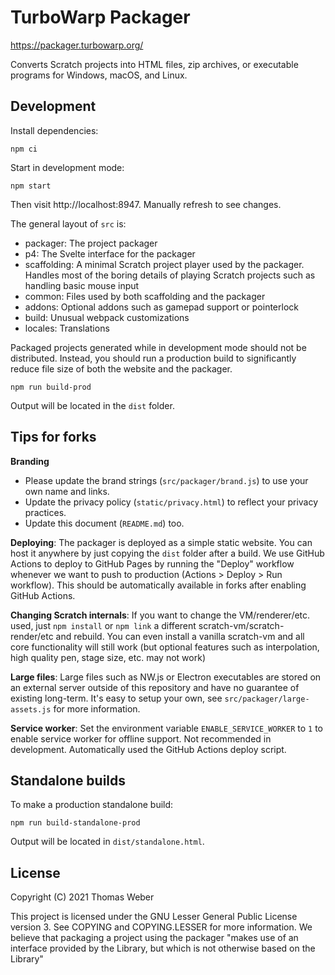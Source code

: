 # TurboWarp Packager

https://packager.turbowarp.org/

Converts Scratch projects into HTML files, zip archives, or executable programs for Windows, macOS, and Linux.

## Development

Install dependencies:

```
npm ci
```

Start in development mode:

```
npm start
```

Then visit http://localhost:8947. Manually refresh to see changes.

The general layout of `src` is:

 - packager: The project packager
 - p4: The Svelte interface for the packager
 - scaffolding: A minimal Scratch project player used by the packager. Handles most of the boring details of playing Scratch projects such as handling basic mouse input
 - common: Files used by both scaffolding and the packager
 - addons: Optional addons such as gamepad support or pointerlock
 - build: Unusual webpack customizations
 - locales: Translations

Packaged projects generated while in development mode should not be distributed. Instead, you should run a production build to significantly reduce file size of both the website and the packager.

```
npm run build-prod
```

Output will be located in the `dist` folder.

## Tips for forks

**Branding**

 - Please update the brand strings (`src/packager/brand.js`) to use your own name and links.
 - Update the privacy policy (`static/privacy.html`) to reflect your privacy practices.
 - Update this document (`README.md`) too.

**Deploying**: The packager is deployed as a simple static website. You can host it anywhere by just copying the `dist` folder after a build. We use GitHub Actions to deploy to GitHub Pages by running the "Deploy" workflow whenever we want to push to production (Actions > Deploy > Run workflow). This should be automatically available in forks after enabling GitHub Actions.

**Changing Scratch internals**: If you want to change the VM/renderer/etc. used, just `npm install` or `npm link` a different scratch-vm/scratch-render/etc and rebuild. You can even install a vanilla scratch-vm and all core functionality will still work (but optional features such as interpolation, high quality pen, stage size, etc. may not work)

**Large files**: Large files such as NW.js or Electron executables are stored on an external server outside of this repository and have no guarantee of existing long-term. It's easy to setup your own, see `src/packager/large-assets.js` for more information.

**Service worker**: Set the environment variable `ENABLE_SERVICE_WORKER` to `1` to enable service worker for offline support. Not recommended in development. Automatically used the GitHub Actions deploy script.

## Standalone builds

To make a production standalone build:

```
npm run build-standalone-prod
```

Output will be located in `dist/standalone.html`.

## License

<!-- Make sure to also update COPYRIGHT_NOTICE in src/packager/brand.js -->

Copyright (C) 2021 Thomas Weber

This project is licensed under the GNU Lesser General Public License version 3. See COPYING and COPYING.LESSER for more information. We believe that packaging a project using the packager "makes use of an interface provided by the Library, but which is not otherwise based on the Library"
